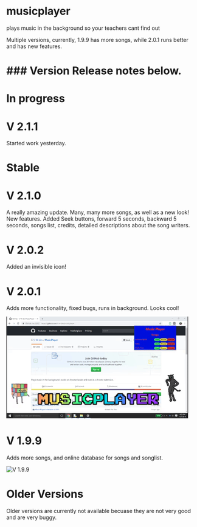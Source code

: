 # musicplayer
plays music in the background so your teachers cant find out

Multiple versions, currently, 1.9.9 has more songs, while 2.0.1 runs better and has new features.

# ### Version Release notes below. ###

# In progress

 # V 2.1.1
 
 Started work yesterday.

# Stable

# V 2.1.0

A really amazing update. Many, many more songs, as well as a new look! New features. Added Seek buttons, forward 5 seconds, backward 5 seconds, songs list, credits, detailed descriptions about the song writers. 

# V 2.0.2

Added an invisible icon!

# V 2.0.1

Adds more functionality, fixed bugs, runs in background. Looks cool!

![V 2.0.1](https://github.com/s-w-dev/musicplayer/blob/master/V%202.0.2.png)

# V 1.9.9

Adds more songs, and online database for songs and songlist.

![V 1.9.9](https://github.com/WhiteFire356/musicplayer/blob/master/2.0.1.pic.png)

# Older Versions

Older versions are currently not available becuase they are not very good and are very buggy.
